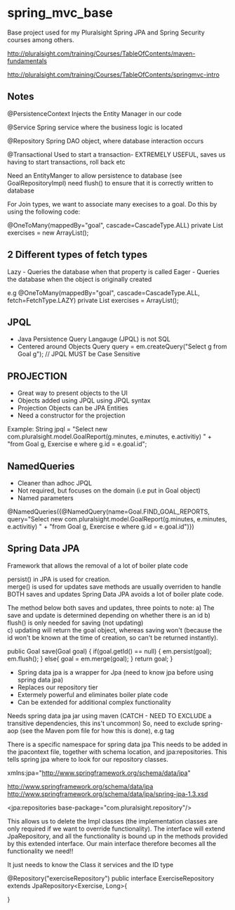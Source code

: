 spring_mvc_base
===============

Base project used for my Pluralsight Spring JPA and Spring Security courses among others.

http://pluralsight.com/training/Courses/TableOfContents/maven-fundamentals

http://pluralsight.com/training/Courses/TableOfContents/springmvc-intro

Notes
-----
@PersistenceContext 
Injects the Entity Manager in our code

@Service
Spring service where the business logic is located

@Repository 
Spring DAO object, where database interaction occurs

@Transactional 
Used to start a transaction- EXTREMELY USEFUL, saves us having to start transactions, roll back etc


Need an EntityManger to allow persistence to database (see GoalRepositoryImpl)
need flush() to ensure that it is correctly written to database


For Join types, we want to associate many execises to a goal.
Do this by using the following code:

@OneToMany(mappedBy="goal", cascade=CascadeType.ALL)
private List<Exercise> exercises = new ArrayList<Exercise>();

2 Different types of fetch types
--------------------------------
Lazy - Queries the database when that property is called
Eager - Queries the database when the object is originally created

e.g 
@OneToMany(mappedBy="goal", cascade=CascadeType.ALL, fetch=FetchType.LAZY)
private List<Exercise> exercises = ArrayList<Exercise>();

JPQL
-----
*	Java Persistence Query Langauge (JPQL) is not SQL
*	Centered around Objects
Query query = em.createQuery("Select g from Goal g");
// JPQL MUST be Case Sensitive


PROJECTION
-----------
* 	Great way to present objects to the UI
*	Objects added using JPQL using JPQL syntax
*	Projection Objects can be JPA Entities
*	Need a constructor for the projection

Example:
String jpql = "Select new com.pluralsight.model.GoalReport(g.minutes, e.minutes, e.activitiy) " +
"from Goal g, Exercise e where g.id = e.goal.id";

NamedQueries
------------
*	Cleaner than adhoc JPQL
*	Not required, but focuses on the domain (i.e put in Goal object)
*	Named parameters

@NamedQueries({@NamedQuery(name=Goal.FIND_GOAL_REPORTS,
query="Select new com.pluralsight.model.GoalReport(g.minutes, e.minutes, e.activitiy) " +
"from Goal g, Exercise e where g.id = e.goal.id")})

Spring Data JPA 
---------------
Framework that allows the removal of a lot of boiler plate code

persist() in JPA is used for creation.  
merge() is used for updates
save methods are usually overriden to handle BOTH saves and updates
Spring Data JPA avoids a lot of boiler plate code.

The method below both saves and updates, three points to note:
a) The save and update is determined depending on whether there is an id
b) flush() is only needed for saving (not updating)	 
c) updating will return the goal object, whereas saving won't (because the id won't be known at the time of creation, so can't be returned instantly).

public Goal save(Goal goal) {
	if(goal.getId() == null) {
		em.persist(goal);
		em.flush();
		}
		else{
		goal = em.merge(goal);
		}
		return goal;
}

*	Spring data jpa is a wrapper for Jpa (need to know jpa before using spring data jpa)
*	Replaces our repository tier
*	Extermely powerful and eliminates boiler plate code
*	Can be extended for additional complex functionality

Needs spring data jpa jar using maven (CATCH - NEED TO EXCLUDE a transitive dependencies, this ins't uncommon)
So, need to exclude spring-aop (see the Maven pom file for how this is done), e.g
<exclusion> tag

There is a specific namespace for spring data jpa
This needs to be added in the jpacontext file, together with schema location, and jpa:repositories.
This tells spring jpa where to look for our repository classes.

xmlns:jpa="http://www.springframework.org/schema/data/jpa"

http://www.springframework.org/schema/data/jpa
http://www.springframework.org/schema/data/jpa/spring-jpa-1.3.xsd

<jpa:repositories base-package="com.pluralsight.repository"/>

This allows us to delete the Impl classes (the implementation classes are only required if we want to override functionality).  The interface will extend JpaRepository, and all the functionality is bound up in the methods
provided by this extended interface.  Our main interface therefore becomes all the functionality we need!!

It just needs to know the Class it services and the ID type

@Repository("exerciseRepository")
public interface ExerciseRepository extends JpaRepository<Exercise, Long>{

}














